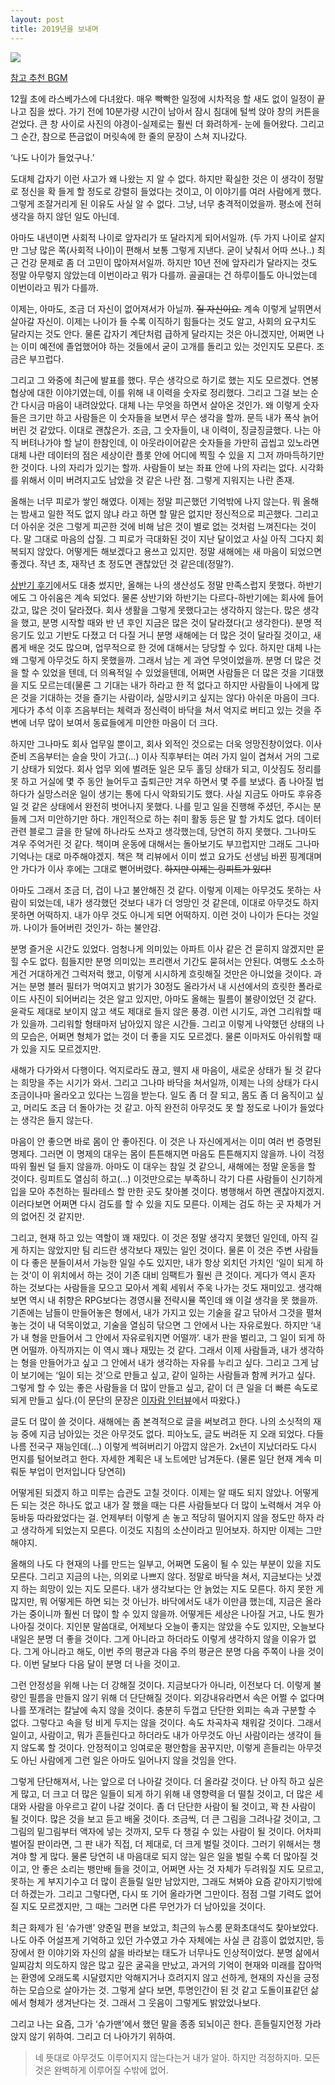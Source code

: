 ```yaml
---
layout: post
title: 2019년을 보내며
---
```


![](https://cojette.files.wordpress.com/2019/12/img_2026-2.jpg?w=1024)

[참고 추천 BGM](https://www.youtube.com/watch?v=7fvFIJpZmZA)


12월 초에 라스베가스에 다녀왔다. 매우 빡빡한 일정에 시차적응 할 새도 없이 일정이 끝나고 짐을 쌌다. 가기 전에 10분가량 시간이 남아서 잠시 침대에 털썩 앉아 창의 커튼을 걷었다. 큰 창 사이로 사진의 야경이-실제로는 훨씬 더 화려하게- 눈에 들어왔다. 그리고 그 순간, 참으로 뜬금없이 머릿속에 한 줄의 문장이 스쳐 지나갔다.

‘나도 나이가 들었구나.’

도대체 갑자기 이런 사고가 왜 나왔는 지 알 수 없다. 하지만 확실한 것은 이 생각이 정말로 정신을 확 들게 할 정도로 강렬히 들었다는 것이고, 이 이야기를 여러 사람에게 했다. 그렇게 조잘거리게 된 이유도 사실 알 수 없다. 그냥, 너무 충격적이었을까. 평소에 전혀 생각을 하지 않던 일도 아닌데.

아마도 내년이면 사회적 나이로 앞자리가 또 달라지게 되어서일까. (두 가지 나이로 살지만 그냥 많은 쪽(사회적 나이)이 편해서 보통 그렇게 지낸다. 굳이 낮춰서 어따 쓰나..) 최근 건강 문제로 좀 더 고민이 많아져서일까. 하지만 10년 전에 앞자리가 달라지는 것도 정말 아무렇지 않았는데 이번이라고 뭐가 다를까. 골골대는 건 하루이틀도 아니었는데 이번이라고 뭐가 다를까.

이제는, 아마도, 조금 더 자신이 없어져서가 아닐까. ~~질 자신이요.~~ 계속 이렇게 날뛰면서 살아갈 자신이. 이제는 나이가 들 수록 이직하기 힘들다는 것도 알고, 사회의 요구치도 달라지는 것도 안다. 물론 갑자기 계단처럼 급하게 달라지는 것은 아니겠지만, 어쩌면 나는 이미 예전에 졸업했어야 하는 것들에서 굳이 고개를 돌리고 있는 것인지도 모른다. 조금은 부끄럽다.

그리고 그 와중에 최근에 발표를 했다. 무슨 생각으로 하기로 했는 지도 모르겠다. 연봉 협상에 대한 이야기였는데, 이를 위해 내 이력을 숫자로 정리했다. 그리고 그걸 보는 순간 다시금 마음이 내려앉았다. 대체 나는 무엇을 하면서 살아온 것인가. 왜 이렇게 숫자들은 크기만 하고 사람들은 이 숫자들을 보면서 무슨 생각을 할까. 문득 내가 폭삭 늙어버린 것 같았다. 이대로 괜찮은가. 조금, 그 숫자들이, 내 이력이, 징글징글했다. 나는 아직 버텨나가야 할 날이 한참인데, 이 아웃라이어같은 숫자들을 가만히 곱씹고 있노라면 대체 나란 데이터의 점은 세상이란 플롯 안에 어디에 찍힐 수 있을 지 그저 까마득하기만 한 것이다. 나의 자리가 있기는 할까. 사람들이 보는 좌표 안에 나의 자리는 없다. 시각화를 위해서 이미 버려지고도 남았을 것 같은 나란 점. 그렇게 지워지는 나란 존재.

올해는 너무 피로가 쌓인 해였다. 이제는 정말 피곤했던 기억밖에 나지 않는다. 뭐 올해는 밤새고 일한 적도 없지 않냐 라고 하면 할 말은 없지만 정신적으로 피곤했다. 그리고 더 아쉬운 것은 그렇게 피곤한 것에 비해 남은 것이 별로 없는 것처럼 느껴진다는 것이다. 말 그대로 마음의 삽질. 그 피로가 극대화된 것이 지난 달이었고 사실 아직 그다지 회복되지 않았다. 어떻게든 해보겠다고 용쓰고 있지만. 정말 새해에는 새 마음이 되었으면 좋겠다. 작년 초, 재작년 초 정도면 괜찮았던 것 같은데(정말?).

[상반기 후기](https://cojette.github.io/2019firsthalf/)에서도 대충 썼지만, 올해는 나의 생산성도 정말 만족스럽지 못했다. 하반기에도 그 아쉬움은 계속 되었다. 물론 상반기와 하반기는 다르다-하반기에는 회사에 들어갔고, 많은 것이 달라졌다. 회사 생활을 그렇게 못했다고는 생각하지 않는다. 많은 생각을 했고, 분명 시작할 때와 반 년 후인 지금은 많은 것이 달라졌다(고 생각한다). 분명 적응기도 있고 기반도 다졌고 더 다질 거니 분명 새해에는 더 많은 것이 달라질 것이고, 새롭게 배운 것도 많으며, 업무적으로 한 것에 대해서는 당당할 수 있다. 하지만 대체 나는 왜 그렇게 아무것도 하지 못했을까. 그래서 남는 게 과연 무엇이었을까. 분명 더 많은 것을 할 수 있었을 텐데, 더 의욕적일 수 있었을텐데, 어쩌면 사람들은 더 많은 것을 기대했을 지도 모르는데(물론 그 기대는 내가 하라고 한 적 없다고 하지만 사람들이 나에게 많은 것을 기대하는 것을 즐기는 사람이라, 실망시키고 싶지는 않다) 아쉬운 마음이 크다. 게다가 추석 이후 즈음부터는 체력과 정신력이 바닥을 쳐서 억지로 버티고 있는 것을 주변에 너무 많이 보여서 동료들에게 미안한 마음이 더 크다.

하지만 그나마도 회사 업무일 뿐이고, 회사 외적인 것으로는 더욱 엉망진창이었다. 이사 준비 즈음부터는 슬슬 맛이 가고(…) 이사 직후부터는 여러 가지 일이 겹쳐서 거의 그로기 상태가 되었다. 회사 업무 외에 벌려둔 일은 모두 홀딩 상태가 되고, 이삿짐도 정리를 못 하고 거실에 몇 주 동안 늘어두고 출퇴근만 겨우 하면서 몇 주를 보냈다. 좀 나아질 법 하다가 실망스러운 일이 생기는 통에 다시 악화되기도 했다. 사실 지금도 아마도 후유증일 것 같은 상태에서 완전히 벗어나지 못했다. 나를 믿고 일을 진행해 주셨던, 주시는 분들께 그저 미안하기만 하다. 개인적으로 하는 취미 활동 등은 말 할 가치도 없다. 데이터 관련 블로그 글을 한 달에 하나라도 쓰자고 생각했는데, 당연히 하지 못했다. 그나마도 겨우 주억거린 것 같다. 책이며 운동에 대해서는 돌아보기도 부끄럽지만 그래도 그나마 기억나는 대로 마주해야겠지. 책은 책 리뷰에서 이미 썼고 요가도 선생님 바뀐 핑계대며 안 가다가 이사 후에는 그대로 뻗어버렸다. ~~하지만 이제는 링피트가 있다!~~

아마도 그래서 조금 더, 겁이 나고 불안해진 것 같다. 이렇게 이제는 아무것도 못하는 사람이 되었는데, 내가 생각했던 것보다 내가 더 엉망인 것 같은데, 이대로 아무것도 하지 못하면 어떡하지. 내가 아무 것도 아니게 되면 어떡하지. 이런 것이 나이가 든다는 것일까. 나이가 들어버린 것인가- 하는 불안감.

분명 즐거운 시간도 있었다. 엄청나게 의미있는 아파트 이사 같은 건 묻히지 않겠지만 묻힐 수도 없다. 힘들지만 분명 의미있는 프리랜서 기간도 묻혀서는 안된다. 여행도 소소하게건 거대하게건 그럭저럭 했고, 이렇게 시시하게 흐릿해질 것만은 아니었을 것이다. 과거는 분명 블러 필터가 먹여지고 밝기가 30정도 올라가서 내 시선에서의 흐릿한 폴라로이드 사진이 되어버리는 것은 알고 있지만, 아마도 올해는 필름이 불량이었던 것 같다. 윤곽도 제대로 보이지 않고 색도 제대로 들지 않은 풍경. 이런 시기도, 과연 그리워할 때가 있을까. 그리워할 형태마저 남아있지 않은 시간들. 그리고 이렇게 나약했던 상태의 나의 모습은, 어쩌면 형체가 없는 것이 더 좋을 지도 모르겠다. 물론 이마저도 아쉬워할 때가 있을 지도 모르겠지만.

새해가 다가와서 다행이다. 억지로라도 끊고, 웬지 새 마음이, 새로운 상태가 될 것 같다는 희망을 주는 시기가 와서. 그리고 그나마 바닥을 쳐서일까, 이제는 나의 상태가 다시 조금이나마 올라오고 있다는 느낌을 받는다. 일도 좀 더 잘 되고, 몸도 좀 더 움직이고 싶고, 머리도 조금 더 돌아가는 것 같고. 아직 완전히 아무것도 못 할 정도로 나이가 들었다는 생각은 들지 않는다.

마음이 안 좋으면 바로 몸이 안 좋아진다. 이 것은 나 자신에게서는 이미 여러 번 증명된 명제다. 그러면 이 명제의 대우는 몸이 튼튼해지면 마음도 튼튼해지지 않을까. 나이 걱정따위 훨씬 덜 들지 않을까. 아마도 이 대우는 참일 것 같으니, 새해에는 정말 운동을 할 것이다. 링피트도 열심히 하고(…) 이것만으로는 부족하니 각기 다른 사람들이 신기하게 입을 모아 추천하는 필라테스 할 만한 곳도 찾아볼 것이다. 병행해서 하면 괜찮아지겠지. 이러다보면 어쩌면 다시 검도를 할 수 있을 지도 모른다. 이제는 검도 하는 곳 자체가 거의 없어진 것 같지만.

그리고, 현재 하고 있는 역할이 꽤 재밌다. 이 것은 정말 생각지 못했던 일인데, 아직 길게 하지는 않았지만 팀 리드란 생각보다 재밌는 일인 것이다. 물론 이 것은 주변 사람들이 다 좋은 분들이셔서 가능한 일일 수도 있지만, 내가 항상 외치던 가치인 ‘일이 되게 하는 것’이 이 위치에서 하는 것이 기존 대비 임팩트가 훨씬 큰 것이다. 게다가 역시 혼자 하는 것보다는 사람들을 모으고 모아서 계획 세워서 주욱 나가는 것도 재미있고. 생각해보면 역시 내 취향은 RPG보다는 경영시뮬 전략시뮬 쪽인데 왜 이걸 생각을 못 했을까. 기존에는 남들이 만들어놓은 형에서, 내가 가지고 있는 기술을 갈고 닦아서 그것을 펼쳐놓는 것이 내 덕목이었고, 기술을 열심히 닦으면 그 안에서 나는 자유로웠다. 하지만 ‘내가 내 형을 만들어서 그 안에서 자유로워지면 어떨까’. 내가 판을 벌리고, 그 일이 되게 하면 어떨까. 아직까지는 이 역시 꽤나 재밌는 것 같다. 그래서 이제 사람들과, 내가 생각하는 형을 만들어가고 싶고 그 안에서 내가 생각하는 자유를 누리고 싶다. 그리고 그게 남이 보기에는 ‘일이 되는 것’으로 만들고 싶고, 같이 일하는 사람들과 함께 커가고 싶다. 그렇게 할 수 있는 좋은 사람들을 더 많이 만들고 싶고, 같이 더 큰 일을 더 빠른 속도로 되게 만들고 싶다.(이 문단의 문장은 [이자람 인터뷰](http://webzine.e-stc.or.kr/02_interview/actdate_view.asp?SearchKey=&SearchValue=&rd=&flag=READ&Idx=1477)에서 따왔다.)

글도 더 많이 쓸 것이다. 새해에는 좀 본격적으로 글을 써보려고 한다. 나의 소싯적의 재능 중에 지금 남아있는 것은 아무것도 없다. 피아노도, 글도 버려둔 지 오래 되었다. 다들 나름 전국구 재능인데(…) 이렇게 썩혀버리기 아깝지 않은가. 2x년이 지났더라도 다시 먼지를 털어보려고 한다. 자세한 계획은 내 노트에만 남겨둔다. (물론 일단 현재 계속 미뤄둔 부업이 먼저입니다 당연히)

어떻게된 되겠지 하고 미루는 습관도 고칠 것이다. 이제는 알 때도 되지 않았나. 어떻게든 되는 것은 하나도 없고 내가 잘 했을 때는 다른 사람들보다 더 많이 노력해서 겨우 아둥바둥 따라왔었다는 걸. 언제부터 이렇게 손 놓고 적당히 떨어지지 않을 정도만 하자 라고 생각하게 되었는지 모른다. 이것도 지침의 소산이라고 믿어보자. 하지만 이제는 그만 해야지. 

올해의 나도 다 현재의 나를 만드는 일부고, 어쩌면 도움이 될 수 있는 부분이 있을 지도 모른다. 그리고 지금의 나는, 의외로 나쁘지 않다. 정말로 바닥을 쳐서, 지금보다는 낫겠지 하는 희망이 있는 지도 모른다. 내가 생각보다는 안 늙었는 지도 모른다. 하지 못한 게 많지만, 뭐 어떻게든 하면 되는 것 아닌가. 바닥에서도 내가 이만큼 했는데, 지금은 올라가는 중이니까 훨씬 더 많이 할 수 있지 않을까. 어떻게든 세상은 나아질 거고, 나도 뭔가 나아질 것이다. 지인분 말씀대로, 어제보다 오늘이 좋지는 않았을 수도 있지만, 오늘보다 내일은 분명 더 좋을 것이다. 그게 아니라고 하더라도 이렇게 생각하지 않을 이유가 없다. 그게 아니라고 해도, 이번 주의 평균과 다음 주의 평균은 분명 다음 주쪽이 나을 것이다. 이번 달보다 다음 달이 분명 더 나을 것이고.

그런 안정성을 위해 나는 더 강해질 것이다. 지금보다가 아니라, 이전보다 더. 이렇게 불량인 필름을 만들지 않기 위해 더 단단해질 것이다. 외강내유라면서 속은 어쩔 수 없다며 나를 쪼개려는 칼날에 속지 않을 것이다. 충분히 두껍고 단단한 외피는 속과 구분할 수 없다. 그렇다고 속을 텅 비게 두지는 않을 것이다. 속도 차곡차곡 채워갈 것이다. 그래서 일이고, 사람이고, 뭐가 흔들린다고 하더라도 내가 아무것도 아닌 사람이라는 생각이 들지 않도록 할 것이다. 안정적이고 잉여로운 평안함을 꿈꾸지만, 이렇게 흔들리는 아무것도 아닌 사람에게 그런 일은 아마도 일어나지 않을 것임을 안다.

그렇게 단단해져서, 나는 앞으로 더 나아갈 것이다. 더 올라갈 것이다. 난 아직 하고 싶은 게 많고, 더 크고 더 많은 일들이 되게 하기 위해 내 영향력을 더 떨칠 것이고, 더 많은 세대와 사람을 아우르고 같이 나갈 것이다. 좀 더 단단한 사람이 될 것이고, 꽉 찬 사람이 될 것이다. 많은 것을 보고 듣고 배울 것이다. 조금씩, 더 큰 그림을 그려나갈 것이고, 그 그림의 밑그림부터 액자에 넣는 것까지, 모두 다 챙길 수 있는 사람이 될 것이다. 어차피 벌어질 판이라면, 그 판 내가 직접, 더 제대로, 더 크게 벌릴 것이다. 그러기 위해서는 챙겨야 할 게 많다. 물론 당연히 내 마음대로 되지 않는 일은 일을 벌릴 수록 더 많아질 것이고, 안 좋은 소리는 뱅만배 들을 것이고, 어쩌면 사는 것 자체가 두려워질 지도 모르고, 못하는 게 부지기수고 더 많이 흔들릴 일만 남았지만, 그래도 쳐봐야 요즘 같아지기밖에 더 하겠는가. 그리고 그렇다면, 다시 또 기어 올라가면 그만이다. 점점 그럴 기력도 없어질 지도 모르겠지만, 그 때는 그러면 다른 무언가가 더 남아있을 것이다.

최근 화제가 된 ‘슈가맨’ 양준일 편을 보았고, 최근의 뉴스룸 문화초대석도 찾아보았다. 나도 아주 어설프게 기억하고 있던 가수였고 가수 자체에는 사실 큰 감흥이 없었지만, 등장에서 한 이야기와 자신의 삶을 바라보는 태도가 너무나도 인상적이었다. 분명 삶에서 일찌감치 의도하지 않은 많고 깊은 굴곡을 만났고, 과거의 기억이 현재와 미래를 잡아먹는 환영에 오래도록 시달렸지만 악해지거나 흐려지지 않고 선하게, 현재의 자신을 긍정하는 모습으로 살아가는 것. 그렇게 살다 보면, 투명인간이 된 것 같고 도돌이표같던 삶에서 형체가 생겨난다는 것. 그래서 그 웃음이 그렇게도 밝았었나보다.

그리고 나는 요즘, 그가 ‘슈가맨’에서 했던 말을 종종 되뇌이곤 한다. 흔들릴지언정 가라앉지 않기 위하여. 그리고 더 나아가기 위하여.

> 네 뜻대로 아무것도 이루어지지 않는다는거 내가 알아. 하지만 걱정하지마. 모든 것은 완벽하게 이루어질 수밖에 없어.

